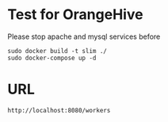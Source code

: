 # Test for OrangeHive

Please stop apache and mysql services before

```
sudo docker build -t slim ./
sudo docker-compose up -d
```

# URL

```
http://localhost:8080/workers
```
